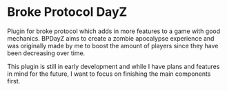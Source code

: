 # Broke Protocol DayZ

Plugin for broke protocol which adds in more features to a game with good mechanics.
BPDayZ aims to create a zombie apocalypse experience and was originally made by me
to boost the amount of players since they have been decreasing over time.

This plugin is still in early development and while I have plans and features in
mind for the future, I want to focus on finishing the main components first.